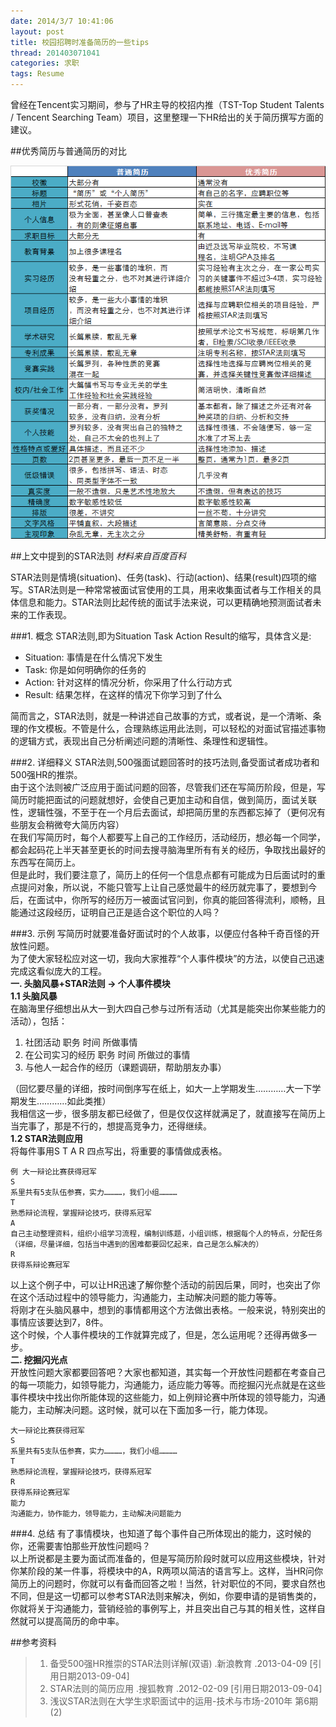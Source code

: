 ```yaml
---
date: 2014/3/7 10:41:06 
layout: post
title: 校园招聘时准备简历的一些tips
thread: 201403071041
categories: 求职
tags: Resume
---
```


曾经在Tencent实习期间，参与了HR主导的校招内推（TST-Top Student Talents / Tencent Searching Team）项目，这里整理一下HR给出的关于简历撰写方面的建议。

##优秀简历与普通简历的对比

![优秀简历与普通简历的对比](../album/default/resume.png)

##上文中提到的STAR法则
*材料来自百度百科*

STAR法则是情境(situation)、任务(task)、行动(action)、结果(result)四项的缩写。STAR法则是一种常常被面试官使用的工具，用来收集面试者与工作相关的具体信息和能力。STAR法则比起传统的面试手法来说，可以更精确地预测面试者未来的工作表现。

###1. 概念
STAR法则,即为Situation Task Action Result的缩写，具体含义是:  

- Situation: 事情是在什么情况下发生  
- Task: 你是如何明确你的任务的  
- Action: 针对这样的情况分析，你采用了什么行动方式  
- Result: 结果怎样，在这样的情况下你学习到了什么

简而言之，STAR法则，就是一种讲述自己故事的方式，或者说，是一个清晰、条理的作文模板。不管是什么，合理熟练运用此法则，可以轻松的对面试官描述事物的逻辑方式，表现出自己分析阐述问题的清晰性、条理性和逻辑性。

###2. 详细释义
STAR法则,500强面试题回答时的技巧法则,备受面试者成功者和500强HR的推崇。  
由于这个法则被广泛应用于面试问题的回答，尽管我们还在写简历阶段，但是，写简历时能把面试的问题就想好，会使自己更加主动和自信，做到简历，面试关联性，逻辑性强，不至于在一个月后去面试，却把简历里的东西都忘掉了（更何况有些朋友会稍微夸大简历内容）  
在我们写简历时，每个人都要写上自己的工作经历，活动经历，想必每一个同学，都会起码花上半天甚至更长的时间去搜寻脑海里所有有关的经历，争取找出最好的东西写在简历上。  
但是此时，我们要注意了，简历上的任何一个信息点都有可能成为日后面试时的重点提问对象，所以说，不能只管写上让自己感觉最牛的经历就完事了，要想到今后，在面试中，你所写的经历万一被面试官问到，你真的能回答得流利，顺畅，且能通过这段经历，证明自己正是适合这个职位的人吗？

###3. 示例
写简历时就要准备好面试时的个人故事，以便应付各种千奇百怪的开放性问题。  
为了使大家轻松应对这一切，我向大家推荐“个人事件模块”的方法，以使自己迅速完成这看似庞大的工程。  
**一. 头脑风暴+STAR法则 -> 个人事件模块**  
**1.1 头脑风暴**  
在脑海里仔细想出从大一到大四自己参与过所有活动（尤其是能突出你某些能力的活动），包括：  

1. 社团活动 职务 时间 所做事情  
2. 在公司实习的经历 职务 时间 所做过的事情  
3. 与他人一起合作的经历（课题调研，帮助朋友办事）

（回忆要尽量的详细，按时间倒序写在纸上，如大一上学期发生…………大一下学期发生…………如此类推）  
我相信这一步，很多朋友都已经做了，但是仅仅这样就满足了，就直接写在简历上当完事了，那是不行的，想提高竞争力，还得继续。  
**1.2 STAR法则应用**  
将每件事用S T A R 四点写出，将重要的事情做成表格。

```
例 大一辩论比赛获得冠军
S
系里共有5支队伍参赛，实力…………，我们小组…………
T
熟悉辩论流程，掌握辩论技巧，获得系冠军
A
自己主动整理资料，组织小组学习流程，编制训练题，小组训练，根据每个人的特点，分配任务（详细，尽量详细，包括当中遇到的困难都要回忆起来，自己是怎么解决的）
R
获得系辩论赛冠军
```

以上这个例子中，可以让HR迅速了解你整个活动的前因后果，同时，也突出了你在这个活动过程中的领导能力，沟通能力，主动解决问题的能力等等。  
将刚才在头脑风暴中，想到的事情都用这个方法做出表格。一般来说，特别突出的事情应该要达到7，8件。  
这个时候，个人事件模块的工作就算完成了，但是，怎么运用呢？还得再做多一步。  
**二. 挖掘闪光点**  
开放性问题大家都要回答吧？大家也都知道，其实每一个开放性问题都在考查自己的每一项能力，如领导能力，沟通能力，适应能力等等。而挖掘闪光点就是在这些事件模块中找出你所能体现的这些能力，如上例辩论赛中所体现的领导能力，沟通能力，主动解决问题。这时候，就可以在下面加多一行，能力体现。

```
大一辩论比赛获得冠军
S
系里共有5支队伍参赛，实力…………，我们小组…………
T
熟悉辩论流程，掌握辩论技巧，获得系冠军
R
获得系辩论赛冠军
能力
沟通能力，协作能力，领导能力，主动解决问题能力
```

###4. 总结
有了事情模块，也知道了每个事件自己所体现出的能力，这时候的你，还需要害怕那些开放性问题吗？  
以上所说都是主要为面试而准备的，但是写简历阶段时就可以应用这些模块，针对你某阶段的某一件事，将模块中的A，R两项以简洁的语言写上。这样，当HR问你简历上的问题时，你就可以有备而回答之啦！当然，针对职位的不同，要求自然也不同，但是这一切都可以参考STAR法则来解决，例如，你要申请的是销售类的，你就将关于沟通能力，营销经验的事例写上，并且突出自己与其的相关性，这样自然就可以提高简历的命中率。

##参考资料
> 1. 备受500强HR推崇的STAR法则详解(双语) .新浪教育 .2013-04-09 [引用日期2013-09-04]  
> 2. STAR法则的简历应用 .搜狐教育 .2012-02-09 [引用日期2013-09-04]
> 3. 浅议STAR法则在大学生求职面试中的运用-技术与市场-2010年 第6期 (2)
